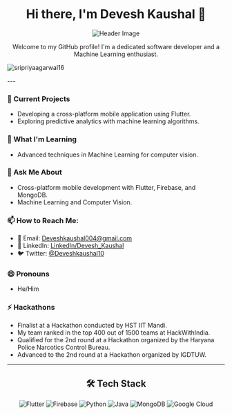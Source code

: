 <h1 align="center">Hi there, I'm Devesh Kaushal 👋</h1>

<p align="center">
  <img src="https://github.com/dragron-007/dragron-007/blob/main/header.png" alt="Header Image">
</p>

<p align="center">
  Welcome to my GitHub profile! I'm a dedicated software developer and a Machine Learning enthusiast.
</p>

<p align="left"> <img src="https://komarev.com/ghpvc/?username=dragron-007&label=Profile%20views&color=0e75b6&style=flat" alt="sripriyaagarwal16" /> </p>
---

### 🔭 Current Projects
- Developing a cross-platform mobile application using Flutter.
- Exploring predictive analytics with machine learning algorithms.

### 🌱 What I'm Learning
- Advanced techniques in Machine Learning for computer vision.

### 💬 Ask Me About
- Cross-platform mobile development with Flutter, Firebase, and MongoDB.
- Machine Learning and Computer Vision.

### 📫 How to Reach Me:
- 📧 Email: [Deveshkaushal004@gmail.com](mailto:Deveshkaushal004@gmail.com)
- 🔗 LinkedIn: [LinkedIn/Devesh_Kaushal](https://www.linkedin.com/in/devesh-kaushal-605985248/)
- 🐦 Twitter: [@Deveshkaushal10](https://twitter.com/DeveshKaushal10)

### 😄 Pronouns
- He/Him

### ⚡ Hackathons
- Finalist at a Hackathon conducted by HST IIT Mandi.
- My team ranked in the top 400 out of 1500 teams at HackWithIndia.
- Qualified for the 2nd round at a Hackathon organized by the Haryana Police Narcotics Control Bureau.
- Advanced to the 2nd round at a Hackathon organized by IGDTUW.

---

<h2 align="center">🛠 Tech Stack</h2>
<p align="center">
  <img src="https://img.shields.io/badge/Flutter-02569B?style=for-the-badge&logo=flutter&logoColor=white" alt="Flutter">
  <img src="https://img.shields.io/badge/Firebase-FFCA28?style=for-the-badge&logo=firebase&logoColor=black" alt="Firebase">
  <img src="https://img.shields.io/badge/Python-3776AB?style=for-the-badge&logo=python&logoColor=white" alt="Python">
  <img src="https://img.shields.io/badge/Java-007396?style=for-the-badge&logo=java&logoColor=white" alt="Java">
  <img src="https://img.shields.io/badge/MongoDB-47A248?style=for-the-badge&logo=mongodb&logoColor=white" alt="MongoDB">
  <img src="https://img.shields.io/badge/Google_Cloud-4285F4?style=for-the-badge&logo=google-cloud&logoColor=white" alt="Google Cloud">
</p>
